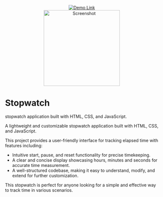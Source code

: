 <div align="center">
    <a href="https://friizor.github.io/Stopwatch/" target="_blank">
        <img src="https://img.shields.io/badge/Demo-Link-brightgreen" alt="Demo Link">
    </a><br>
    <img src="https://github.com/Friizor/Stopwatch/assets/153310182/141bd593-d5b4-4723-a3a0-76ba1b945f2e" height="250px" alt="Screenshot">
</div>
<h1> Stopwatch </h1>
stopwatch application built with HTML, CSS, and JavaScript.

<p>A lightweight and customizable stopwatch application built with HTML, CSS, and JavaScript.</p>
<p>This project provides a user-friendly interface for tracking elapsed time with features including:</p>
<ul>
  <li>Intuitive start, pause, and reset functionality for precise timekeeping.</li>
  <li>A clear and concise display showcasing hours, minutes and seconds for accurate time measurement.</li>
  <li>A well-structured codebase, making it easy to understand, modify, and extend for further customization.</li>
</ul>
<p>This stopwatch is perfect for anyone looking for a simple and effective way to track time in various scenarios.</p>
</blockquote>
